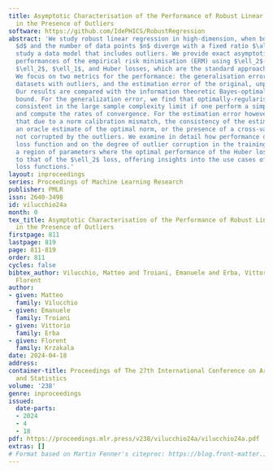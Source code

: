 ```yaml
---
title: Asymptotic Characterisation of the Performance of Robust Linear Regression
  in the Presence of Outliers
software: https://github.com/IdePHICS/RobustRegression
abstract: 'We study robust linear regression in high-dimension, when both the dimension
  $d$ and the number of data points $n$ diverge with a fixed ratio $\alpha=n/d$, and
  study a data model that includes outliers. We provide exact asymptotics for the
  performances of the empirical risk minimisation (ERM) using $\ell_2$-regularised
  $\ell_2$, $\ell_1$, and Huber losses, which are the standard approach to such problems.
  We focus on two metrics for the performance: the generalisation error to similar
  datasets with outliers, and the estimation error of the original, unpolluted function.
  Our results are compared with the information theoretic Bayes-optimal estimation
  bound. For the generalization error, we find that optimally-regularised ERM is asymptotically
  consistent in the large sample complexity limit if one perform a simple calibration,
  and compute the rates of convergence. For the estimation error however, we show
  that due to a norm calibration mismatch, the consistency of the estimator requires
  an oracle estimate of the optimal norm, or the presence of a cross-validation set
  not corrupted by the outliers. We examine in detail how performance depends on the
  loss function and on the degree of outlier corruption in the training set and identify
  a region of parameters where the optimal performance of the Huber loss is identical
  to that of the $\ell_2$ loss, offering insights into the use cases of different
  loss functions.'
layout: inproceedings
series: Proceedings of Machine Learning Research
publisher: PMLR
issn: 2640-3498
id: vilucchio24a
month: 0
tex_title: Asymptotic Characterisation of the Performance of Robust Linear Regression
  in the Presence of Outliers
firstpage: 811
lastpage: 819
page: 811-819
order: 811
cycles: false
bibtex_author: Vilucchio, Matteo and Troiani, Emanuele and Erba, Vittorio and Krzakala,
  Florent
author:
- given: Matteo
  family: Vilucchio
- given: Emanuele
  family: Troiani
- given: Vittorio
  family: Erba
- given: Florent
  family: Krzakala
date: 2024-04-18
address:
container-title: Proceedings of The 27th International Conference on Artificial Intelligence
  and Statistics
volume: '238'
genre: inproceedings
issued:
  date-parts:
  - 2024
  - 4
  - 18
pdf: https://proceedings.mlr.press/v238/vilucchio24a/vilucchio24a.pdf
extras: []
# Format based on Martin Fenner's citeproc: https://blog.front-matter.io/posts/citeproc-yaml-for-bibliographies/
---
```

